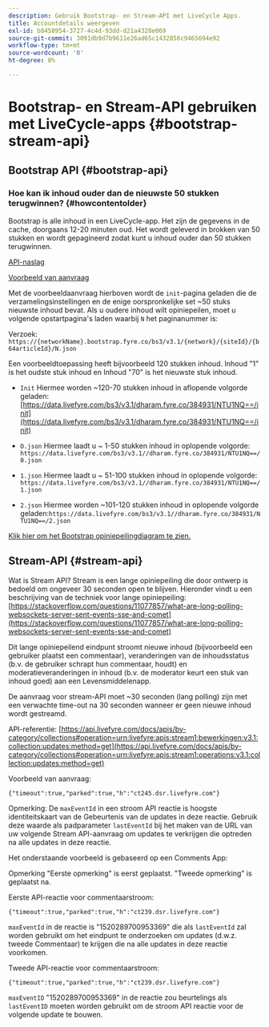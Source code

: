 ```yaml
---
description: Gebruik Bootstrap- en Stream-API met LiveCycle Apps.
title: Accountdetails weergeven
exl-id: b8458954-3727-4c4d-93dd-d21a4328e069
source-git-commit: 3091db9d7b9611e26ad65c1432856c9465694e92
workflow-type: tm+mt
source-wordcount: '0'
ht-degree: 0%

---
```


# Bootstrap- en Stream-API gebruiken met LiveCycle-apps {#bootstrap-stream-api}

## Bootstrap API {#bootstrap-api}

### Hoe kan ik inhoud ouder dan de nieuwste 50 stukken terugwinnen? {#howcontentolder}

Bootstrap is alle inhoud in een LiveCycle-app. Het zijn de gegevens in de cache, doorgaans 12-20 minuten oud. Het wordt geleverd in brokken van 50 stukken en wordt gepagineerd zodat kunt u inhoud ouder dan 50 stukken terugwinnen.

[API-naslag](https://api.livefyre.com/docs/apis/by-category/collections#operation=urn:livefyre:apis:bootstrap:operations:bs3:v3.1:network:site:article:init:method=get)

[Voorbeeld van aanvraag](https://data.livefyre.com/bs3/v3.1/dharam.fyre.co/384931/NTU1NQ==/init)

Met de voorbeeldaanvraag hierboven wordt de `init`-pagina geladen die de verzamelingsinstellingen en de enige oorspronkelijke set ~50 stuks nieuwste inhoud bevat. Als u oudere inhoud wilt opiniepeilen, moet u volgende opstartpagina&#39;s laden waarbij `N` het paginanummer is:

Verzoek: `https://{networkName}.bootstrap.fyre.co/bs3/v3.1/{network}/{siteId}/{b64articleId}/N.json`

Een voorbeeldtoepassing heeft bijvoorbeeld 120 stukken inhoud. Inhoud &quot;1&quot; is het oudste stuk inhoud en Inhoud &quot;70&quot; is het nieuwste stuk inhoud.

* `Init` Hiermee worden ~120-70 stukken inhoud in aflopende volgorde geladen:  [https://data.livefyre.com/bs3/v3.1/dharam.fyre.co/384931/NTU1NQ==/init](https://data.livefyre.com/bs3/v3.1/dharam.fyre.co/384931/NTU1NQ==/init)

* `O.json` Hiermee laadt u ~ 1-50 stukken inhoud in oplopende volgorde:  `https://data.livefyre.com/bs3/v3.1//dharam.fyre.co/384931/NTU1NQ==/0.json`
* `1.json` Hiermee laadt u ~ 51-100 stukken inhoud in oplopende volgorde:  `https://data.livefyre.com/bs3/v3.1//dharam.fyre.co/384931/NTU1NQ==/1.json`
* `2.json` Hiermee worden ~101-120 stukken inhoud in oplopende volgorde geladen:`https://data.livefyre.com/bs3/v3.1//dharam.fyre.co/384931/NTU1NQ==/2.json`

[Klik hier om het Bootstrap opiniepeilingdiagram te zien.](https://marketing-resource-help.s3.amazonaws.com/resources/help/en_US/livefyre/bootstrap-poll-flowchart.pdf)

## Stream-API {#stream-api}

Wat is Stream API?
Stream is een lange opiniepeiling die door ontwerp is bedoeld om ongeveer 30 seconden open te blijven. Hieronder vindt u een beschrijving van de techniek voor lange opiniepeiling: [https://stackoverflow.com/questions/11077857/what-are-long-polling-websockets-server-sent-events-sse-and-comet](https://stackoverflow.com/questions/11077857/what-are-long-polling-websockets-server-sent-events-sse-and-comet)

Dit lange opiniepeilend eindpunt stroomt nieuwe inhoud (bijvoorbeeld een gebruiker plaatst een commentaar), veranderingen van de inhoudsstatus (b.v. de gebruiker schrapt hun commentaar, houdt) en moderatieveranderingen in inhoud (b.v. de moderator keurt een stuk van inhoud goed) aan een Levensmiddelenapp.

De aanvraag voor stream-API moet ~30 seconden (lang polling) zijn met een verwachte time-out na 30 seconden wanneer er geen nieuwe inhoud wordt gestreamd.

API-referentie: [https://api.livefyre.com/docs/apis/by-category/collections#operation=urn:livefyre:apis:stream1:bewerkingen:v3.1:collection:updates:method=get](https://api.livefyre.com/docs/apis/by-category/collections#operation=urn:livefyre:apis:stream1:operations:v3.1:collection:updates:method=get)

Voorbeeld van aanvraag:

`{"timeout":true,"parked":true,"h":"ct245.dsr.livefyre.com"}`

Opmerking: De `maxEventId` in een stroom API reactie is hoogste identiteitskaart van de Gebeurtenis van de updates in deze reactie. Gebruik deze waarde als padparameter `lastEventId` bij het maken van de URL van uw volgende Stream API-aanvraag om updates te verkrijgen die optreden na alle updates in deze reactie.

Het onderstaande voorbeeld is gebaseerd op een Comments App:

Opmerking &quot;Eerste opmerking&quot; is eerst geplaatst. &quot;Tweede opmerking&quot; is geplaatst na.

Eerste API-reactie voor commentaarstroom:

`{"timeout":true,"parked":true,"h":"ct239.dsr.livefyre.com"}`

`maxEventId` in de reactie is &quot;1520289700953369&quot; die als `lastEventId` zal worden gebruikt om het eindpunt te onderzoeken om updates (d.w.z. tweede Commentaar) te krijgen die na alle updates in deze reactie voorkomen.

Tweede API-reactie voor commentaarstroom:

`{"timeout":true,"parked":true,"h":"ct239.dsr.livefyre.com"}`

`maxEventID` &quot;1520289700953369&quot; in de reactie zou beurtelings als `lastEventID` moeten worden gebruikt om de stroom API reactie voor de volgende update te bouwen.
